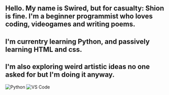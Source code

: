## Hello. My name is Swired, but for casualty: Shion is fine. I'm a beginner programmist who loves coding, videogames and writing poems.
## I'm currentry learning Python, and passively learning HTML and css.
## I'm also exploring weird artistic ideas no one asked for but I'm doing it anyway.
![Python](https://img.shields.io/badge/-Python-black?style=flat-square&logo=python) 
![VS Code](https://img.shields.io/badge/-VS%20Code-black?style=flat-square&logo=visual-studio-code)


<!--
**sw1redev/sw1redev** is a ✨ _special_ ✨ repository because its `README.md` (this file) appears on your GitHub profile.

Here are some ideas to get you started:

- 🔭 I’m currently working on ...
- 🌱 I’m currently learning ...
- 👯 I’m looking to collaborate on ...
- 🤔 I’m looking for help with ...
- 💬 Ask me about ...
- 📫 How to reach me: ...
- 😄 Pronouns: ...
- ⚡ Fun fact: ...
-->
